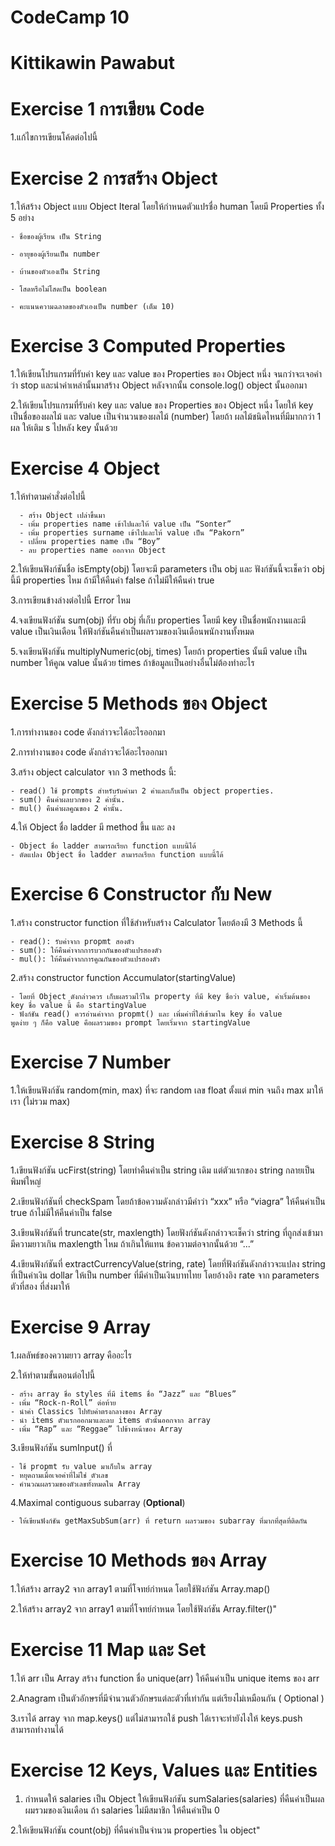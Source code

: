 # CodeCamp 10
# Kittikawin Pawabut

# Exercise 1 การเขียน Code
  1.แก้ไขการเขียนโค้ดต่อไปนี้
 
# Exercise 2 การสร้าง Object
  1.ให้สร้าง Object แบบ Object Iteral โดยให้กำหนดตัวแปรชื่อ human โดยมี Properties ทั้ง 5 อย่าง
    
    - ชื่อของผู้เรียน เป็น String
    
    - อายุของผู้เรียนเป็น number
    
    - บ้านของตัวเองเป็น String
    
    - โสดหรือไม่โสดเป็น boolean
    
    - คะแนนความฉลาดของตัวเองเป็น number (เต็ม 10)
    
# Exercise 3 Computed Properties
   1.ให้เขียนโปรแกรมที่รับค่า key และ value ของ Properties ของ Object หนึ่ง จนกว่าจะเจอคำว่า stop 
  และนำค่าเหล่านั้นมาสร้าง Object หลังจากนั้น console.log() object นั้นออกมา
  
  2.ให้เขียนโปรแกรมที่รับค่า key และ value ของ Properties ของ Object หนึ่ง โดยให้ key เป็นชื่อของผลไม้ 
  และ value เป็นจำนวนของผลไม้ (number) โดยถ้า ผลไม้ชนิดไหนที่มีมากกว่า 1 ผล ให้เติม s ไปหลัง key นั้นด้วย

# Exercise 4 Object
  1.ให้ทำตามคำสั่งต่อไปนี้
  
      - สร้าง Object เปล่าขึ้นมา
      - เพิ่ม properties name เข้าไปและให้ value เป็น “Sonter”
      - เพิ่ม properties surname เข้าไปและให้ value เป็น “Pakorn”
      - เปลี่ยน properties name เป็น “Boy”
      - ลบ properties name ออกจาก Object
    
  2.ให้เขียนฟังก์ชันชื่อ isEmpty(obj) โดยจะมี parameters เป็น obj และ ฟังก์ชันนี้จะเช็คว่า obj นี้มี properties ไหม 
  ถ้ามีให้คืนค่า false ถ้าไม่มีให้คืนค่า true
  
  3.การเขียนข้างล่างต่อไปนี้ Error ไหม
  
  4.จงเขียนฟังก์ชัน sum(obj) ที่รับ obj ที่เก็บ properties โดยมี key เป็นชื่อพนักงานและมี value เป็นเงินเดือน 
  ให้ฟังก์ชันคืนค่าเป็นผลรวมของเงินเดือนพนักงานทั้งหมด
  
  5.จงเขียนฟังก์ชัน multiplyNumeric(obj, times) โดยถ้า properties นั้นมี value เป็น number 
  ให้คูณ value นั้นด้วย times ถ้าข้อมูลเเป็นอย่างอื่นไม่ต้องทำอะไร
  
# Exercise 5 Methods ของ Object

  1.การทำงานของ code ดังกล่าวจะได้อะไรออกมา

  2.การทำงานของ code ดังกล่าวจะได้อะไรออกมา

  3.สร้าง object calculator จาก 3 methods นี้:

    - read() ใช้ prompts สำหรับรับค่ามา 2 ค่าและเก็บเป็น object properties.
    - sum() คืนค่าผลบวกของ 2 ค่านั้น.
    - mul() คืนค่าผลคูณของ 2 ค่านั้น.

  4.ให้ Object ชื่อ ladder มี method ขึ้น และ ลง

    - Object ชื่อ ladder สามารถเรียก function แบบนี้ได้
    - ดัดแปลง Object ชื่อ ladder สามารถเรียก function แบบนี้ได้
    
# Exercise 6 Constructor กับ New

  1.สร้าง constructor function ที่ใช้สำหรับสร้าง Calculator โดยต้องมี 3 Methods นี้
  
    - read(): รับค่าจาก propmt สองตัว
    - sum(): ให้คืนค่าจากการบวกกันของตัวแปรสองตัว
    - mul(): ให้คืนค่าจากการคูณกันของตัวแปรสองตัว
    
  2.สร้าง constructor function Accumulator(startingValue)
  
    - โดยที่ Object ดังกล่าวควร เก็บผลรวมไว้ใน property ที่มี key ชื่อว่า value, ค่าเริ่มต้นของ key ชื่อ value นี้ คือ startingValue
    - ฟังก์ชัน read() ควรอ่านค่าจาก propmt() และ เพิ่มค่าที่ใส่เข้ามาใน key ชื่อ value
    พูดง่าย ๆ ก็คือ value คือผลรวมของ prompt โดยเริ่มจาก startingValue

# Exercise 7  Number

  1.ให้เขียนฟังก์ชัน random(min, max) ที่จะ random เลข float ตั้งแต่ min จนถึง max มาให้เรา (ไม่รวม max)
  
  
# Exercise 8  String

  1.เขียนฟังก์ชัน ucFirst(string) โดยทำคืนค่าเป็น string เดิม แต่ตัวแรกของ string กลายเป็นพิมพ์ใหญ่
  
  2.เขียนฟังก์ชันที่ checkSpam โดยถ้าข้อความดังกล่าวมีคำว่า “xxx” หรือ “viagra” ให้คืนค่าเป็น true ถ้าไม่มีให้คืนค่าเป็น false
  
  3.เขียนฟังก์ชันที่ truncate(str, maxlength) โดยฟังก์ชันดังกล่าวจะเช็คว่า string 
  ที่ถูกส่งเข้ามามีความยาวเกิน maxlength ไหม ถ้าเกินให้แทน ข้อความต่อจากนั้นด้วย “...”

  4.เขียนฟังก์ชันที่ extractCurrencyValue(string, rate) โดยที่ฟังก์ชันดังกล่าวจะแปลง string ที่เป็นค่าเงิน dollar 
  ให้เป็น number ที่มีค่าเป็นเงินบาทไทย โดยอ้างอิง  rate จาก parameters ตัวที่สอง ที่ส่งมาให้
  
# Exercise 9 Array
  1.ผลลัพธ์ของความยาว array คืออะไร
  
  2.ให้ทำตามขั้นตอนต่อไปนี้
  
    - สร้าง array ชื่อ styles ที่มี items ชื่อ “Jazz” และ “Blues”
    - เพิ่ม “Rock-n-Roll” ต่อท้าย
    - นำค่า Classics ไปทับค่าตรงกลางของ Array
    - นำ items ตัวแรกออกมาและลบ items ตัวนั้นออกจาก array
    - เพิ่ม “Rap” และ “Reggae” ไปข้างหน้าของ Array
  3.เขียนฟังก์ชัน sumInput() ที่
  
    - ใช้ propmt รับ value มาเก็บใน array
    - หยุดถามเมื่อเจอค่าที่ไม่ใช่ ตัวเลข
    - คำนวณผลรวมของตัวเลขทั้งหมดใน Array
    
   4.Maximal contiguous subarray (**Optional**)
   
    - ให้เขียนฟังก์ชัน getMaxSubSum(arr) ที่ return ผลรวมของ subarray ที่มากที่สุดที่ติดกัน
    
# Exercise 10 Methods ของ Array

  1.ให้สร้าง array2 จาก array1 ตามที่โจทย์กำหนด โดยใช้ฟังก์ชัน Array.map()
  
  2.ให้สร้าง array2 จาก array1 ตามที่โจทย์กำหนด โดยใช้ฟังก์ชัน Array.filter()"

# Exercise 11 Map และ Set

  1.ให้ arr เป็น Array สร้าง function ชื่อ unique(arr) ให้คืนค่าเป็น unique items ของ arr
  
  2.Anagram เป็นตัวอักษรที่มีจำนวนตัวอักษรแต่ละตัวที่เท่ากัน แต่เรียงไม่เหมือนกัน ( Optional )
  
  3.เราได้ array จาก map.keys() แต่ไม่สามารถใช้ push ได้เราจะทำยังไงให้ keys.push สามารถทำงานได้

# Exercise 12 Keys, Values และ Entities

  1. กำหนดให้ salaries เป็น Object ให้เขียนฟังก์ชัน sumSalaries(salaries) ที่คืนค่าเป็นผลผมรวมของเงินเดือน 
  ถ้า salaries ไม่มีสมาชิก ให้คืนค่าเป็น 0
  
  2.ให้เขียนฟังก์ชัน count(obj) ที่คืนค่าเป็นจำนวน properties ใน object"
































